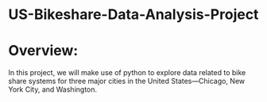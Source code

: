 # US-Bikeshare-Data-Analysis-Project
# Overview:
In this project, we will make use of python to explore data related to bike share systems for three major cities in the United States—Chicago, New York City, and Washington.
